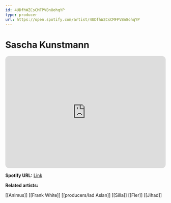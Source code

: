```yaml
---
id: 4UDfhWZCsCMFPVBn8ohqYP
type: producer
url: https://open.spotify.com/artist/4UDfhWZCsCMFPVBn8ohqYP
---
```

# Sascha Kunstmann

<iframe style="border-radius:12px" src="https://open.spotify.com/embed/artist/4UDfhWZCsCMFPVBn8ohqYP" width="100%" height="352" frameBorder="0" allowfullscreen="" allow="autoplay; clipboard-write; encrypted-media; fullscreen; picture-in-picture" loading="lazy"></iframe>

**Spotify URL:** [Link](https://open.spotify.com/artist/4UDfhWZCsCMFPVBn8ohqYP)

**Related artists:**

[[Animus]]
[[Frank White]]
[[producers/Iad Aslan]]
[[Silla]]
[[Fler]]
[[Jihad]]
